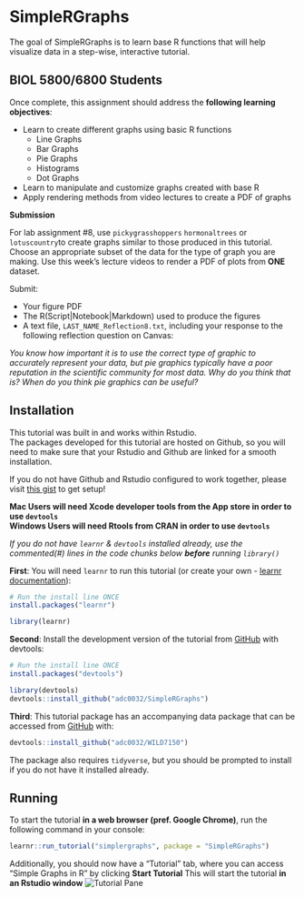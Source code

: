 
<!-- README.md is generated from README.Rmd. Please edit that file -->

# SimpleRGraphs

<!-- badges: start -->
<!-- badges: end -->

The goal of SimpleRGraphs is to learn base R functions that will help
visualize data in a step-wise, interactive tutorial.

## BIOL 5800/6800 Students

Once complete, this assignment should address the **following learning
objectives**:

-   Learn to create different graphs using basic R functions
    -   Line Graphs
    -   Bar Graphs
    -   Pie Graphs
    -   Histograms
    -   Dot Graphs
-   Learn to manipulate and customize graphs created with base R
-   Apply rendering methods from video lectures to create a PDF of
    graphs

**Submission**

For lab assignment #8, use `pickygrasshoppers` `hormonaltrees` or
`lotuscountry`to create graphs similar to those produced in this
tutorial. Choose an appropriate subset of the data for the type of graph
you are making. Use this week’s lecture videos to render a PDF of plots
from **ONE** dataset.

Submit:

-   Your figure PDF
-   The R(Script\|Notebook\|Markdown) used to produce the figures
-   A text file, `LAST_NAME_Reflection8.txt`, including your response to
    the following reflection question on Canvas:

*You know how important it is to use the correct type of graphic to
accurately represent your data, but pie graphics typically have a poor
reputation in the scientific community for most data. Why do you think
that is? When do you think pie graphics can be useful?*

## Installation

This tutorial was built in and works within Rstudio.  
The packages developed for this tutorial are hosted on Github, so you
will need to make sure that your Rstudio and Github are linked for a
smooth installation.

If you do not have Github and Rstudio configured to work together,
please visit [this
gist](https://gist.github.com/z3tt/3dab3535007acf108391649766409421) to
get setup!

**Mac Users will need Xcode developer tools from the App store in order
to use `devtools`**  
**Windows Users will need Rtools from CRAN in order to use `devtools`**

*If you do not have `learnr` & `devtools` installed already, use the
commented(#) lines in the code chunks below **before** running
`library()`*

**First**: You will need `learnr` to run this tutorial (or create your
own - [learnr
documentation](https://rstudio.github.io/learnr/index.html)):

``` r
# Run the install line ONCE
install.packages("learnr")

library(learnr)
```

**Second**: Install the development version of the tutorial from
[GitHub](https://github.com/) with devtools:

``` r
# Run the install line ONCE
install.packages("devtools")

library(devtools)
devtools::install_github("adc0032/SimpleRGraphs")
```

**Third**: This tutorial package has an accompanying data package that
can be accessed from [GitHub](https://github.com/) with:

``` r
devtools::install_github("adc0032/WILD7150")
```

The package also requires `tidyverse`, but you should be prompted to
install if you do not have it installed already.

## Running

To start the tutorial **in a web browser (pref. Google Chrome)**, run
the following command in your console:

``` r
learnr::run_tutorial("simplergraphs", package = "SimpleRGraphs")
```

Additionally, you should now have a “Tutorial” tab, where you can access
“Simple Graphs in R” by clicking **Start Tutorial** This will start the
tutorial **in an Rstudio window** ![Tutorial
Pane](images/tutorialpane.png)
